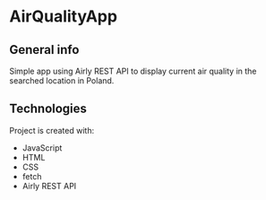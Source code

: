 # AirQualityApp

## General info

Simple app using Airly REST API to display current air quality in the searched location in Poland.

## Technologies

Project is created with:

-   JavaScript
-   HTML
-   CSS
-   fetch
-   Airly REST API

